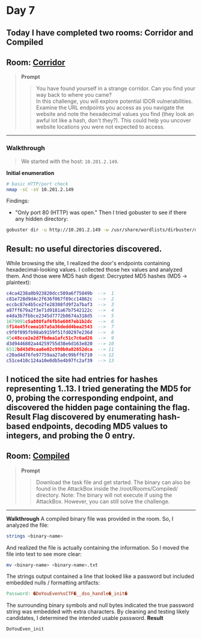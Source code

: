 # Day 7

Today I have completed two rooms: **Corridor** and **Compiled**
---

## **Room:** [Corridor](https://tryhackme.com/room/corridor)

> **Prompt**
>
> > You have found yourself in a strange corridor. Can you find your way back to where you came?  
> > In this challenge, you will explore potential IDOR vulnerabilities. Examine the URL endpoints you access as you navigate the website and note the hexadecimal values you find (they look an awful lot like a hash, don't they?). This could help you uncover website locations you were not expected to access.

---

### Walkthrough

> We started with the host: `10.201.2.149`.

**Initial enumeration**
```bash
# basic HTTP/port check
nmap -sC -sV 10.201.2.149
```
Findings:
- "Only port 80 (HTTP) was open."
Then I tried gobuster to see if there any hidden directory:
```bash
gobuster dir -u http://10.201.2.149 -w /usr/share/wordlists/dirbuster/directory-2.3-medium.txt
```
Result: no useful directories discovered.
---
While browsing the site, I realized the door's endpoints containing hexadecimal-looking values. I collected those hex values and analyzed them. And those were MD5 hash digest:
Decrypted MD5 hashes (MD5 → plaintext):
```lua
c4ca4238a0b923820dcc509a6f75849b  -->  1
c81e728d9d4c2f636f067f89cc14862c  -->  2
eccbc87e4b5ce2fe28308fd9f2a7baf3  -->  3
a87ff679a2f3e71d9181a67b7542122c  -->  4
e4da3b7fbbce2345d7772b0674a318d5  -->  5
1679091c5a880faf6fb5e6087eb1b2dc  -->  6
8f14e45fceea167a5a36dedd4bea2543  -->  7
c9f0f895fb98ab9159f51fd0297e236d  -->  8
45c48cce2e2d7fbdea1afc51c7c6ad26  -->  9
d3d9446802a44259755d38e6d163e820  --> 10
6512bd43d9caa6e02c990b0a82652dca  --> 11
c20ad4d76fe97759aa27a0c99bff6710  --> 12
c51ce410c124a10e0db5e4b97fc2af39  --> 13
```
I noticed the site had entries for hashes representing 1..13. I tried generating the MD5 for 0, probing the corresponding endpoint, and discovered the hidden page containing the flag.
**Result**
Flag discovered by enumerating hash-based endpoints, decoding MD5 values to integers, and probing the 0 entry.
---

## **Room:** [Compiled](https://tryhackme.com/room/compiled)
> **Prompt**
>
> > Download the task file and get started. The binary can also be found in the AttackBox inside the /root/Rooms/Compiled/ directory.
> >Note: The binary will not execute if using the AttackBox. However, you can still solve the challenge.
---
**Walkthrough**
A compiled binary file was provided in the room.
So, I analyzed the file:
```bash 
strings <binary-name>
```
And realized the file is actually containing the information. So I moved the file into text to see more clear:
```bash
mv <binary-name> <binary-name>.txt
```
The strings output contained a line that looked like a password but included embedded nulls / formatting artifacts:
```makefile
Password: �DoYouEven%sCTF�__dso_handle�_init�
```
The surrounding binary symbols and null bytes indicated the true password string was embedded with extra characters. By cleaning and testing likely candidates, I determined the intended usable password.
**Result**
```nginx
DoYouEven_init
```
